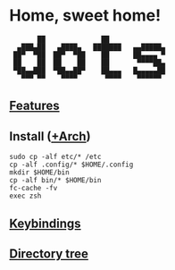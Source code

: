 # Home, sweet home!

```
       ██              ██               
  ▄███▄██   ▄████▄   ███████   ▄▄█████▄ 
 ██▀  ▀██  ██▀  ▀██    ██      ██▄▄▄▄ ▀ 
 ██    ██  ██    ██    ██       ▀▀▀▀██▄ 
 ▀██▄▄███  ▀██▄▄██▀    ██▄▄▄   █▄▄▄▄▄██ 
   ▀▀▀ ▀▀    ▀▀▀▀       ▀▀▀▀    ▀▀▀▀▀▀  
```                                                    

## [Features](../markdown/features.md)

## Install ([+Arch](../markdown/archinstall.md))

```console
sudo cp -alf etc/* /etc
cp -alf .config/* $HOME/.config
mkdir $HOME/bin
cp -alf bin/* $HOME/bin
fc-cache -fv
exec zsh
```

## [Keybindings](../markdown/keybinds.md)

## [Directory tree](../markdown/tree.md)
